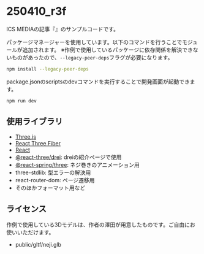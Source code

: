 # 250410_r3f

ICS MEDIAの記事『』のサンプルコードです。

パッケージマネージャーを使用しています。以下のコマンドを行うことでモジュールが追加されます。
※作例で使用しているパッケージに依存関係を解決できないものがあったので、`--legacy-peer-deps`フラグが必要になります。

```bash
npm install --legacy-peer-deps
```

package.jsonのscriptsのdevコマンドを実行することで開発画面が起動できます。

```bash
npm run dev
```

## 使用ライブラリ

- [Three.js](https://threejs.org/)
- [React Three Fiber](https://r3f.docs.pmnd.rs/getting-started/introduction)
- [React](https://ja.react.dev/)
- [@react-three/drei](https://drei.docs.pmnd.rs/getting-started/introduction): dreiの紹介ページで使用
- [@react-spring/three](https://react-spring.dev/): ネジ巻きのアニメーション用
- three-stdlib: 型エラーの解決用
- react-router-dom: ページ遷移用
- そのほかフォーマット用など


## ライセンス

作例で使用している3Dモデルは、作者の澤田が用意したものです。ご自由にお使いいただけます。

- public/gltf/neji.glb